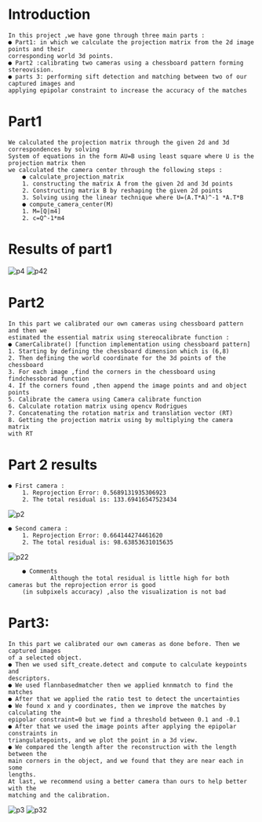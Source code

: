 # Introduction
	In this project ,we have gone through three main parts :
	● Part1: in which we calculate the projection matrix from the 2d image points and their
	corresponding world 3d points.
	● Part2 :calibrating two cameras using a chessboard pattern forming stereovision.
	● parts 3: performing sift detection and matching between two of our captured images and
	applying epipolar constraint to increase the accuracy of the matches
# Part1 
	We calculated the projection matrix through the given 2d and 3d correspondences by solving
	System of equations in the form AU=B using least square where U is the projection matrix then
	we calculated the camera center through the following steps :
		● calculate_projection_matrix
		1. constructing the matrix A from the given 2d and 3d points
		2. Constructing matrix B by reshaping the given 2d points
		3. Solving using the linear technique where U=(A.T*A)^-1 *A.T*B
		● compute_camera_center(M)
		1. M=[Q|m4]
		2. c=Q^-1*m4
# Results of part1
![p4](https://user-images.githubusercontent.com/49596777/221073306-0cfbfcb0-b950-46c3-8ac6-5379344975fd.PNG)
![p42](https://user-images.githubusercontent.com/49596777/221073310-368f6788-93a1-4396-80f4-b06011f5f72d.PNG)


# Part2
	In this part we calibrated our own cameras using chessboard pattern and then we
	estimated the essential matrix using stereocalibrate function :
	● CamerCalibrate() [function implementation using chessboard pattern]
	1. Starting by defining the chessboard dimension which is (6,8)
	2. Then defining the world coordinate for the 3d points of the chessboard
	3. For each image ,find the corners in the chessboard using
	findchessborad function
	4. If the corners found ,then append the image points and and object
	points
	5. Calibrate the camera using Camera calibrate function
	6. Calculate rotation matrix using opencv Rodrigues
	7. Concatenating the rotation matrix and translation vector (RT)
	8. Getting the projection matrix using by multiplying the camera matrix
	with RT
	
# Part 2 results
	● First camera :
		1. Reprojection Error: 0.5689131935306923
		2. The total residual is: 133.69416547523434
		
![p2](https://user-images.githubusercontent.com/49596777/221073915-8a157dcb-f6ee-4296-a838-b9419a50929a.PNG)

	● Second camera :
		1. Reprojection Error: 0.664144274461620
		2. The total residual is: 98.63853631015635
	
![p22](https://user-images.githubusercontent.com/49596777/221073926-501a51e4-5937-41a2-8137-0b0236fef795.PNG)

	
        ● Comments 
                Although the total residual is little high for both cameras but the reprojection error is good
		(in subpixels accuracy) ,also the visualization is not bad
       
     
 # Part3:
	In this part we calibrated our own cameras as done before. Then we captured images
	of a selected object.
	● Then we used sift_create.detect and compute to calculate keypoints and
	descriptors.
	● We used flannbasedmatcher then we applied knnmatch to find the matches
	● After that we applied the ratio test to detect the uncertainties
	● We found x and y coordinates, then we improve the matches by calculating the
	epipolar constraint=0 but we find a threshold between 0.1 and -0.1
	● After that we used the image points after applying the epipolar constraints in
	triangulatepoints, and we plot the point in a 3d view.
	● We compared the length after the reconstruction with the length between the
	main corners in the object, and we found that they are near each in some
	lengths.
	At last, we recommend using a better camera than ours to help better with the
	matching and the calibration.
![p3](https://user-images.githubusercontent.com/49596777/221074279-e1f1b202-0c4d-4a7c-8f43-e6efdac68c69.PNG)
![p32](https://user-images.githubusercontent.com/49596777/221074282-2fdc78c6-814c-4d2b-855a-f1e0aba65fa1.PNG)

	
	
	

